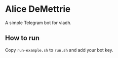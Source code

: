 # Alice DeMettrie

A simple Telegram bot for vladh.

## How to run

Copy `run-example.sh` to `run.sh` and add your bot key.
